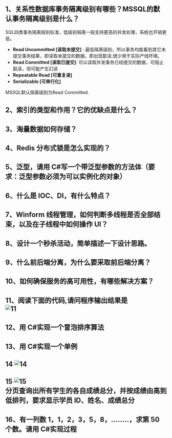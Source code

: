## 1、关系性数据库事务隔离级别有哪些？MSSQL的默认事务隔离级别是什么？
SQL四类事务隔离级别标准，低级别隔离一般支持更高的并发处理，系统也开销更低。
- **Read Uncommitted [读取未提交]** : 最低隔离级别，所以事务均能看到其它未提交事务结果，即读取未提交的数据。即出现脏读,很少用于实际产线环境。
- **Read Committed [读取已提交]**: 可以读取并发事务已经提交的数据，可阻止脏读，但可能产生幻读
- **Repeatable Read [可重复读]**
- **Serializable [可串行化]**  

MSSQL默认隔离级别为Read Committed.
## 2、索引的类型和作用？它的优缺点是什么？
## 3、海量数据如何存储？
## 4、Redis 分布式锁是怎么实现的？
## 5、泛型，请用 C#写一个带泛型参数的方法体（要求：泛型参数必须为可以实例化的对象）
## 6、什么是 IOC、DI，有什么特点？
## 7、Winform 线程管理，如何判断多线程是否全部结束，以及在子线程中如何操作 UI？
## 8、设计一个秒杀活动，简单描述一下设计思路。
## 9、什么前后端分离，为什么要采取前后端分离？
## 10、如何确保服务的高可用性，有哪些解决方案？
## 11、阅读下面的代码,请问程序输出结果是 </br> ![11](http://innomind-zj.smartbx.top/dbb11.png)

## 12、用 C#实现一个冒泡排序算法
## 13、用 C#实现一个单例
## 14 ![14](http://innomind-zj.smartbx.top/dbb14.png)
## 15 ![15](http://innomind-zj.smartbx.top/dbb15.png) </br>分页查询出所有学生的各自成绩总分，并按成绩由高到低排列，要求显示学员 ID、姓名、成绩总分
## 16、有一列数 1，1，2，3，5，8，........，求第 50 个数。请用 C#实现过程

